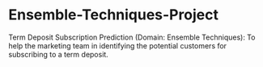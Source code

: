 # Ensemble-Techniques-Project
Term Deposit Subscription Prediction (Domain: Ensemble Techniques): To help the marketing team in identifying the potential customers for subscribing to a term deposit.
